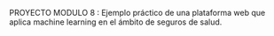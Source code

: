 PROYECTO MODULO 8 :
Ejemplo práctico de una plataforma web que aplica machine learning en el ámbito de seguros de salud.

